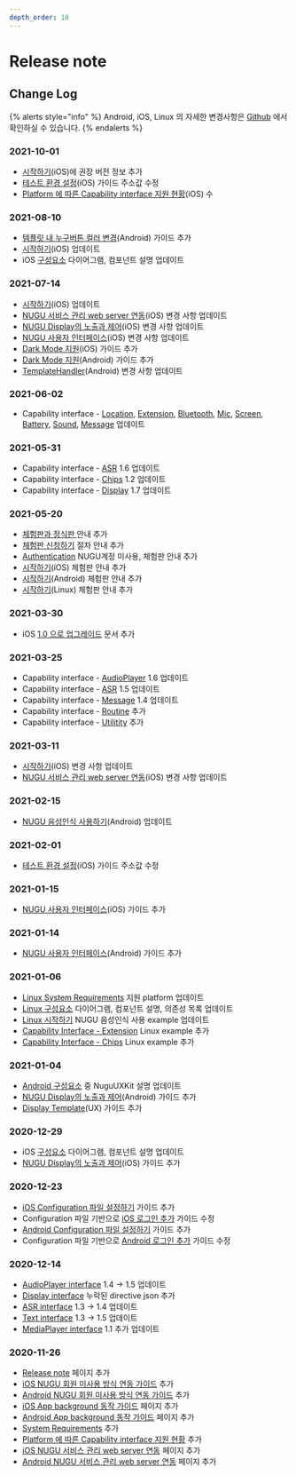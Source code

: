 ```yaml
---
depth_order: 10
---
```


# Release note

## Change Log

{% alerts style="info" %}
Android, iOS, Linux 의 자세한 변경사항은 [Github](./source-code) 에서 확인하실 수 있습니다.
{% endalerts %}

### **2021-10-01**

* [시작하기](./platform/ios/start)(iOS)에 권장 버전 정보 추가
* [테스트 환경 설정](./platform/ios/testing_sdk_integration)(iOS) 가이드 주소값 수정
* [Platform 에 따른 Capability interface 지원 현황](./capability-interface#platform)(iOS) 수

### **2021-08-10**

* [템플릿 내 누구버튼 컬러 변경](./platform/android/nugu-user-interface#nugubutton)(Android) 가이드 추가
* [시작하기](./platform/ios/start)(iOS) 업데이트
* iOS [구성요소](./platform/ios/component) 다이어그램, 컴포넌트 설명 업데이트

### 2021-07-14

* [시작하기](./platform/ios/start)(iOS) 업데이트
* [NUGU 서비스 관리 web server 연동](./platform/ios/web-server)(iOS) 변경 사항 업데이트
* [NUGU Display의 노출과 제어](./platform/ios/nugu-display-template-server)(iOS) 변경 사항 업데이트
* [NUGU 사용자 인터페이스](./platform/ios/nugu)(iOS) 변경 사항 업데이트
* [Dark Mode 지원](./platform/ios/dark-mode)(iOS) 가이드 추가
* [Dark Mode 지원](./platform/android/dark-mode)(Android) 가이드 추가
* [TemplateHandler](./platform/android/nugu-display/templatehandler)(Android) 변경 사항 업데이트

### 2021-06-02

* Capability interface - [Location](./capability-interface/location#locationagent), [Extension](./capability-interface/extension#extensionagent), [Bluetooth](./capability-interface/bluetooth#bluetoothagent), [Mic](./capability-interface/mic#micagent), [Screen](./capability-interface/screen#screenagent), [Battery](./capability-interface/battery#batteryagent), [Sound](./capability-interface/sound#soundagent), [Message](./capability-interface/message#messageagent) 업데이트

### 2021-05-31

* Capability interface - [ASR](./capability-interface/asr) 1.6 업데이트
* Capability interface - [Chips](./capability-interface/chips) 1.2 업데이트
* Capability interface - [Display](./capability-interface/display) 1.7 업데이트

### 2021-05-20

* [체험판과 정식판 ](./describetrial)안내 추가
* [체험판 신청하기](./trialprocess) 절차 안내 추가
* [Authentication](./authentication) NUGU계정 미사용, 체험판 안내 추가
* [시작하기](./platform/ios/start)(iOS) 체험판 안내 추가
* [시작하기](./platform/android/start)(Android) 체험판 안내 추가
* [시작하기](./platform/linux/start)(Linux) 체험판 안내 추가

### 2021-03-30

* iOS [1.0 으로 업그레이드](./platform/ios/1.0) 문서 추가

### 2021-03-25

* Capability interface - [AudioPlayer](./capability-interface/audioplayer) 1.6 업데이트
* Capability interface - [ASR](./capability-interface/asr) 1.5 업데이트
* Capability interface - [Message](./capability-interface/message) 1.4 업데이트
* Capability interface - [Routine](./capability-interface/routine) 추가
* Capability interface - [Utilitity](./capability-interface/utility) 추가

### 2021-03-11

* [시작하기](./platform/ios/start)(iOS) 변경 사항 업데이트
* [NUGU 서비스 관리 web server 연동](./platform/ios/web-server)(iOS) 변경 사항 업데이트

### 2021-02-15

* [NUGU 음성인식 사용하기](./platform/android/start#step-5-nugu)(Android) 업데이트

### 2021-02-01

* [테스트 환경 설정](./platform/ios/testing_sdk_integration)(iOS) 가이드 주소값 수정

### 2021-01-15

* [NUGU 사용자 인터페이스](./platform/ios/nugu)(iOS) 가이드 추가

### 2021-01-14

* [NUGU 사용자 인터페이스](./platform/android/nugu-user-interface)(Android) 가이드 추가

### 2021-01-06

* [Linux System Requirements](./platform) 지원 platform 업데이트
* [Linux 구성요소](./platform/linux/component) 다이어그램, 컴포넌트 설명, 의존성 목록 업데이트
* [Linux 시작하기](./platform/linux/start) NUGU 음성인식 사용 example 업데이트
* [Capability Interface - Extension](./capability-interface/extension) Linux example 추가
* [Capability Interface - Chips](./capability-interface/chips) Linux example 추가

### 2021-01-04

* [Android 구성요소](./platform/android/intro_components#undefined) 중 NuguUXKit 설명 업데이트
* [NUGU Display의 노출과 제어](./platform/android/nugu-display)(Android) 가이드 추가
* [Display Template](./sdk-design-guide/display-template)(UX) 가이드 추가

### 2020-12-29

* iOS [구성요소](./platform/ios/component) 다이어그램, 컴포넌트 설명 업데이트
* [NUGU Display의 노출과 제어](./platform/ios/nugu-display-template-server)(iOS) 가이드 추가

### 2020-12-23

* [iOS Configuration 파일 설정하기](./platform/ios/start#configuration) 가이드 추가
* Configuration 파일 기반으로 [iOS 로그인 추가](./platform/ios/start#step-4-nugu) 가이드 수정
* [Android Configuration 파일 설정하기](./platform/android/start#configuration) 가이드 추가
* Configuration 파일 기반으로 [Android 로그인 추가](./platform/android/start#step-4-nugu) 가이드 수정

### 2020-12-14

* [AudioPlayer interface](./capability-interface/audioplayer) 1.4 -> 1.5 업데이트
* [Display interface](./capability-interface/display) 누락된 directive json 추가
* [ASR interface](./capability-interface/asr) 1.3 -> 1.4 업데이트
* [Text interface](./capability-interface/text) 1.3 -> 1.5 업데이트
* [MediaPlayer interface](./capability-interface/mediaplayer) 1.1 추가 업데이트

### 2020-11-26

* [Release note](./release-note) 페이지 추가
* [iOS NUGU 회원 미사용 방식 연동 가이드](./platform/ios/start#type2) 추가
* [Android NUGU 회원 미사용 방식 연동 가이드](./platform/android/start#type2) 추가
* [iOS App background 동작 가이드](./platform/ios/background) 페이지 추가
* [Android App background 동작 가이드](./platform/android/background) 페이지 추가
* [System Requirements](./platform#system-requirements) 추가
* [Platform 에 따른 Capability interface 지원 현황](./capability-interface#platform) 추가
* [iOS NUGU 서비스 관리 web server 연동](./platform/ios/web-server) 페이지 추가
* [Android NUGU 서비스 관리 web server 연동](./platform/android/nugu-web-server) 페이지 추가
